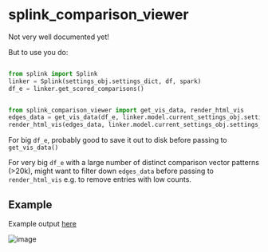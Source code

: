 # splink_comparison_viewer

Not very well documented yet!

But to use you do:

```python

from splink import Splink
linker = Splink(settings_obj.settings_dict, df, spark)
df_e = linker.get_scored_comparisons()


from splink_comparison_viewer import get_vis_data, render_html_vis
edges_data = get_vis_data(df_e, linker.model.current_settings_obj.settings_dict, 3)
render_html_vis(edges_data, linker.model.current_settings_obj.settings_dict, "out.html", True)

```

For big `df_e`, probably good to save it out to disk before passing to `get_vis_data()`

For very big `df_e` with a large number of distinct comparison vector patterns (>20k), might want to filter down `edges_data` before passing to `render_html_vis` e.g. to remove entries with low counts.

## Example

Example output [here](https://www.robinlinacre.com/splink_example_charts/example_charts/splink_comparison_viewer.html)


![image](https://user-images.githubusercontent.com/2608005/143070560-9e51e6a1-4187-45fe-b524-6e7d2437d765.png)

